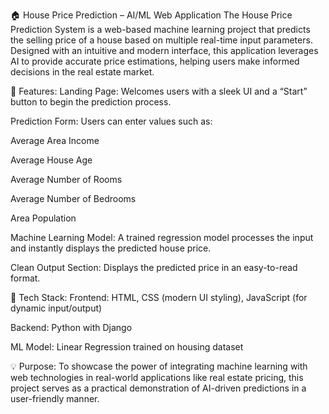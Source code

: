 🏠 House Price Prediction – AI/ML Web Application
The House Price Prediction System is a web-based machine learning project that predicts the selling price of a house based on multiple real-time input parameters. Designed with an intuitive and modern interface, this application leverages AI to provide accurate price estimations, helping users make informed decisions in the real estate market.

🚀 Features:
Landing Page: Welcomes users with a sleek UI and a “Start” button to begin the prediction process.

Prediction Form: Users can enter values such as:

Average Area Income

Average House Age

Average Number of Rooms

Average Number of Bedrooms

Area Population

Machine Learning Model: A trained regression model processes the input and instantly displays the predicted house price.

Clean Output Section: Displays the predicted price in an easy-to-read format.

🧠 Tech Stack:
Frontend: HTML, CSS (modern UI styling), JavaScript (for dynamic input/output)

Backend: Python with Django

ML Model: Linear Regression trained on housing dataset

💡 Purpose:
To showcase the power of integrating machine learning with web technologies in real-world applications like real estate pricing, this project serves as a practical demonstration of AI-driven predictions in a user-friendly manner.
